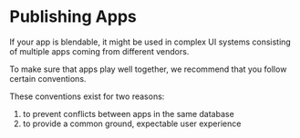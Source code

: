 # Publishing Apps

If your app is blendable, it might be used in complex UI systems consisting of multiple apps coming from different vendors.

To make sure that apps play well together, we recommend that you follow certain conventions.

These conventions exist for two reasons:

1. to prevent conflicts between apps in the same database
2. to provide a common ground, expectable user experience

